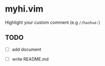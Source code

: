 # myhi.vim

Highlight your custom comment (e.g `//hashue:`)

## TODO
- [ ] add document
- [ ] write README.md

